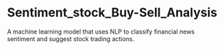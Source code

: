 # Sentiment_stock_Buy-Sell_Analysis
A machine learning model that uses NLP to classify financial news sentiment and suggest stock trading actions.
